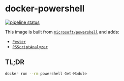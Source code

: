 # docker-powershell

[![pipeline status](https://gitlab.com/le-garff-yoann/docker-powershell/badges/master/pipeline.svg)](https://gitlab.com/le-garff-yoann/docker-powershell/pipelines)

This image is built from [`microsoft/powershell`](https://hub.docker.com/_/microsoft-powershell) and adds:
- [`Pester`](https://github.com/pester/Pester)
- [`PSScriptAnalyzer`](https://github.com/PowerShell/PSScriptAnalyzer)

## TL;DR

```bash
docker run --rm powershell Get-Module
```
